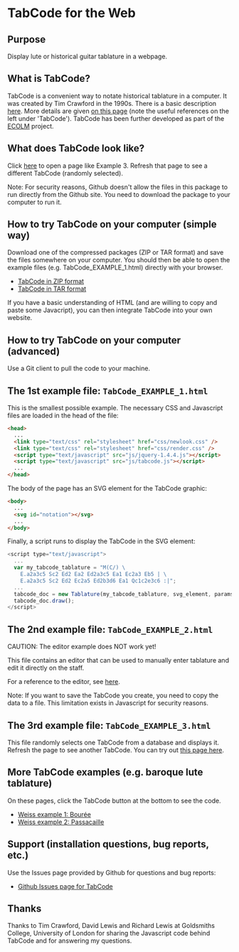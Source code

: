 # TabCode for the Web

## Purpose
Display lute or historical guitar tablature in a webpage.

## What is TabCode?
TabCode is a convenient way to notate historical tablature in a computer. It was created by Tim Crawford in the 1990s. There is a basic description [here]. More details are given [on this page][Reference text 4] (note the useful references on the left under 'TabCode'). TabCode has been further developed as part of the [ECOLM] project.

## What does TabCode look like?

Click [here][Reference text 5] to open a page like Example 3. Refresh that page to see a different TabCode (randomly selected).

Note: For security reasons, Github doesn't allow the files in this package to run directly from the Github site. You need to download the package to your computer to run it.

## How to try TabCode on your computer (simple way)

Download one of the compressed packages (ZIP or TAR format) and save the files somewhere on your computer. You should then be able to open the example files (e.g. TabCode_EXAMPLE_1.html) directly with your browser.

* [TabCode in ZIP format][Reference text 1]
* [TabCode in TAR format][Reference text 2]

If you have a basic understanding of HTML (and are willing to copy and paste some Javacript), you can then integrate TabCode into your own website. 

## How to try TabCode on your computer (advanced)

Use a Git client to pull the code to your machine.

## The 1st example file: `TabCode_EXAMPLE_1.html`

This is the smallest possible example. The necessary CSS and Javascript files are loaded in the head of the file:

```html
<head>
  ...
  <link type="text/css" rel="stylesheet" href="css/newlook.css" />
  <link type="text/css" rel="stylesheet" href="css/render.css" />
  <script type="text/javascript" src="js/jquery-1.4.4.js"></script>
  <script type="text/javascript" src="js/tabcode.js"></script>
  ...
</head>
```

The body of the page has an SVG element for the TabCode graphic:

```html
<body>
  ...
  <svg id="notation"></svg>
  ...
</body>
```

Finally, a script runs to display the TabCode in the SVG element:

```javascript
<script type="text/javascript">
  ...
  var my_tabcode_tablature = "M(C/) \
    E.a2a3c5 Sc2 Ed2 Ea2 Ed2a3c5 Ea1 Ec2a3 Eb5 | \
    E.a2a3c5 Sc2 Ed2 Ec2a5 Ed2b3d6 Ea1 Qc1c2e3c6 :|";
  ...
  tabcode_doc = new Tablature(my_tabcode_tablature, svg_element, params);
  tabcode_doc.draw();
</script>
```

## The 2nd example file: `TabCode_EXAMPLE_2.html`

CAUTION: The editor example does NOT work yet!

This file contains an editor that can be used to manually enter tablature and edit it directly on the staff.

For a reference to the editor, see [here][Reference text 6].

Note: If you want to save the TabCode you create, you need to copy the data to a file. This limitation exists in Javascript for security reasons.

## The 3rd example file: `TabCode_EXAMPLE_3.html`

This file randomly selects one TabCode from a database and displays it. Refresh the page to see another TabCode. You can try out [this page here][Reference text 5].

## More TabCode examples (e.g. baroque lute tablature)

On these pages, click the TabCode button at the bottom to see the code.

* [Weiss example 1: Bourée][Reference text 7]
* [Weiss example 2: Passacaille][Reference text 8]

## Support (installation questions, bug reports, etc.)

Use the Issues page provided by Github for questions and bug reports: 

* [Github Issues page for TabCode][Reference text 3]

## Thanks

Thanks to Tim Crawford, David Lewis and Richard Lewis at Goldsmiths College, University of London for sharing the Javascript code behind TabCode and for answering my questions.

[Reference text 1]: https://github.com/garbo999/TabCode/zipball/master
[Reference text 2]: https://github.com/garbo999/TabCode/tarball/master
[Reference text 3]: https://github.com/garbo999/TabCode/issues
[Reference text 4]: http://doc.gold.ac.uk/isms/ecolm/?page=TabCode
[Reference text 5]: https://garbo999.github.io/TabCode/
[Reference text 6]: https://rvw.doc.gold.ac.uk/ecolmeditor/help/
[Reference text 7]: http://doc.gold.ac.uk/isms/ecolm/database/?type=41&ID=320&TextID=1326
[Reference text 8]: http://doc.gold.ac.uk/isms/ecolm/database/?type=41&ID=411&TextID=1416
[here]: http://www.doc.gold.ac.uk/~mas01tc/web/ttc/TabCode.html
[ECOLM]: http://www.ecolm.org/
